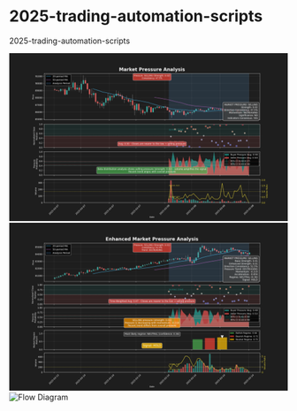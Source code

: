 # 2025-trading-automation-scripts
2025-trading-automation-scripts


![Example 1](Figure_1.png)
![Example 2](Figure_2.png)
![Flow Diagram](math-trading-analysis.mermaid)

